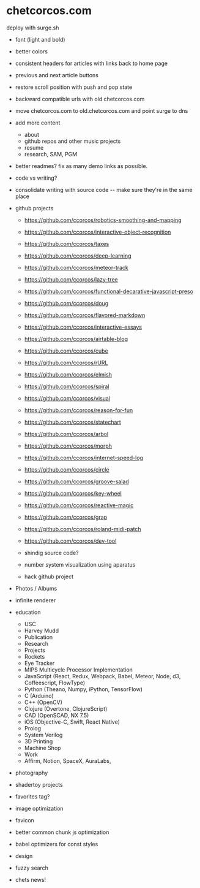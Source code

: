 # chetcorcos.com

deploy with surge.sh


- font (light and bold)
- better colors

- consistent headers for articles with links back to home page
- previous and next article buttons
- restore scroll position with push and pop state

- backward compatible urls with old chetcorcos.com

- move chetcorcos.com to old.chetcorcos.com and point surge to dns

- add more content
	- about
	- github repos and other music projects
	- resume
	- research, SAM, PGM

- better readmes? fix as many demo links as possible.
- code vs writing?
- consolidate writing with source code -- make sure they're in the same place

- github projects
	- https://github.com/ccorcos/robotics-smoothing-and-mapping
	- https://github.com/ccorcos/interactive-object-recognition
	- https://github.com/ccorcos/taxes
	- https://github.com/ccorcos/deep-learning
	- https://github.com/ccorcos/meteor-track
	- https://github.com/ccorcos/lazy-tree
	- https://github.com/ccorcos/functional-decarative-javascript-preso
	- https://github.com/ccorcos/doug
	- https://github.com/ccorcos/flavored-markdown
	- https://github.com/ccorcos/interactive-essays
	- https://github.com/ccorcos/airtable-blog
	- https://github.com/ccorcos/cube
	- https://github.com/ccorcos/rURL
	- https://github.com/ccorcos/elmish
	- https://github.com/ccorcos/spiral
	- https://github.com/ccorcos/visual
	- https://github.com/ccorcos/reason-for-fun
	- https://github.com/ccorcos/statechart
	- https://github.com/ccorcos/arbol
	- https://github.com/ccorcos/morph
	- https://github.com/ccorcos/internet-speed-log
	- https://github.com/ccorcos/circle
	- https://github.com/ccorcos/groove-salad
	- https://github.com/ccorcos/key-wheel
	- https://github.com/ccorcos/reactive-magic
	- https://github.com/ccorcos/grap
	- https://github.com/ccorcos/roland-midi-patch
	- https://github.com/ccorcos/dev-tool
	- shindig source code?

	- number system visualization using aparatus
	- hack github project

- Photos / Albums

- infinite renderer


- education
	- USC
	- Harvey Mudd
	- Publication
	- Research
	- Projects
	- Rockets
	- Eye Tracker
	- MIPS Multicycle Processor Implementation
	- JavaScript (React, Redux, Webpack, Babel, Meteor, Node, d3, Coffeescript, FlowType)
	- Python (Theano, Numpy, iPython, TensorFlow)
	- C (Arduino)
	- C++ (OpenCV)
	- Clojure (Overtone, ClojureScript)
	- CAD (OpenSCAD, NX 7.5)
	- iOS (Objective-C, Swift, React Native)
	- Prolog
	- System Verilog
	- 3D Printing
	- Machine Shop
	- Work
	- Affirm, Notion, SpaceX, AuraLabs,

- photography
- shadertoy projects

- favorites tag?

- image optimization
- favicon
- better common chunk js optimization
- babel optimizers for const styles

- design

- fuzzy search
- chets news!
